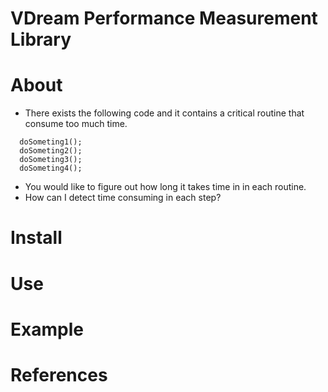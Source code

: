 VDream Performance Measurement Library
======================================

# About
  * There exists the following code and it contains a critical routine that consume too much time.
```
  doSometing1();
  doSometing2();
  doSometing3();
  doSometing4();
```
  * You would like to figure out how long it takes time in in each routine.
  * How can I detect time consuming in each step?
  
# Install

# Use

# Example

# References


